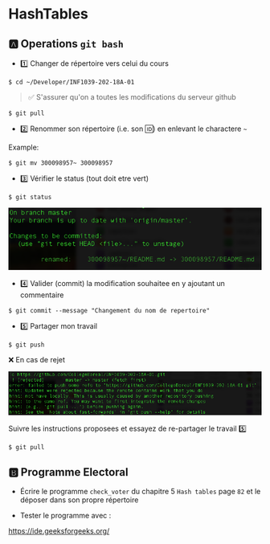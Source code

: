 # HashTables

## :a: Operations `git bash`

* :one: Changer de répertoire vers celui du cours

```
$ cd ~/Developer/INF1039-202-18A-01
```
> :white_check_mark: S'assurer qu'on a toutes les modifications du serveur github

```
$ git pull
```

* :two: Renommer son répertoire (i.e. son :id:) en enlevant le charactere `~`

Example:

```
$ git mv 300098957~ 300098957
```

* :three: Vérifier le status (tout doit etre vert)

```
$ git status
```

![alt text](./images/git-status.png)

* :four: Valider (commit) la modification souhaitee en y ajoutant un commentaire

```
$ git commit --message "Changement du nom de repertoire"
```

* :five: Partager mon travail 

```
$ git push
```

:x: En cas de rejet

![alt text](./images/git-reject.png)

Suivre les instructions proposees et essayez de re-partager le travail :five:

```
$ git pull
```

## :b: Programme Electoral


* Écrire le programme `check_voter` du chapitre 5 `Hash tables` page `82` et le déposer dans son propre répertoire

* Tester le programme avec :

https://ide.geeksforgeeks.org/
